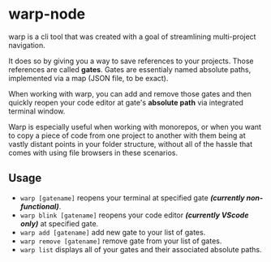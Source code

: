 # warp-node
warp is a cli tool that was created with a goal of streamlining multi-project navigation.

It does so by giving you a way to save references to your projects. Those references are called **gates**. Gates are essentialy named absolute paths, implemented via a map (JSON file, to be exact).

When working with warp, you can add and remove those gates and then quickly reopen your code editor at gate's **absolute path** via integrated terminal window.

Warp is especially useful when working with monorepos, or when you want to copy a piece of code from one project to another with them being at vastly distant points in your folder structure, without all of the hassle that comes with using file browsers in these scenarios.

## Usage

- `warp [gatename]` reopens your terminal at specified gate ***(currently non-functional)***.
- `warp blink [gatename]` reopens your code editor ***(currently VScode only)*** at specified gate.
- `warp add [gatename]` add new gate to your list of gates.
- `warp remove [gatename]` remove gate from your list of gates.
- `warp list` displays all of your gates and their associated absolute paths.
